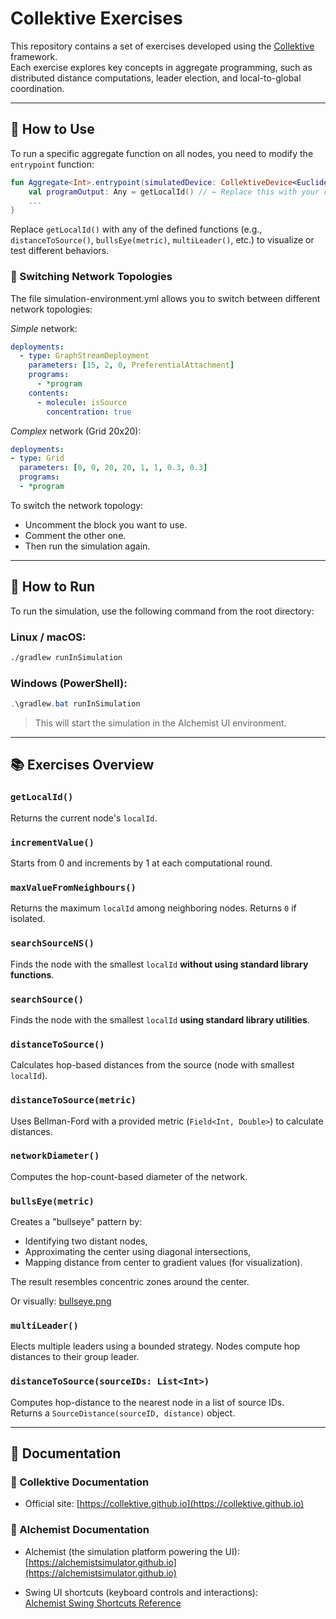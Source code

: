 
# Collektive Exercises

This repository contains a set of exercises developed using the [Collektive](https://collektive.github.io/) framework.  
Each exercise explores key concepts in aggregate programming, such as distributed distance computations, leader election, and local-to-global coordination.

---

## 🔁 How to Use

To run a specific aggregate function on all nodes, you need to modify the `entrypoint` function:

```kotlin
fun Aggregate<Int>.entrypoint(simulatedDevice: CollektiveDevice<Euclidean2DPosition>): Any? {
    val programOutput: Any = getLocalId() // ← Replace this with your custom aggregate function
    ...
}
```
Replace `getLocalId()` with any of the defined functions (e.g., `distanceToSource()`, `bullsEye(metric)`, `multiLeader()`, etc.) to visualize or test different behaviors.


### 🔁 Switching Network Topologies
The file simulation-environment.yml allows you to switch between different network topologies:

*Simple* network:
```yaml
deployments:
  - type: GraphStreamDeployment
    parameters: [15, 2, 0, PreferentialAttachment]
    programs:
      - *program
    contents:
      - molecule: isSource
        concentration: true
```
*Complex* network (Grid 20x20):

```yaml
deployments:
- type: Grid
  parameters: [0, 0, 20, 20, 1, 1, 0.3, 0.3]
  programs:
  - *program
```

To switch the network topology:

- Uncomment the block you want to use.
- Comment the other one.
- Then run the simulation again.

---

## 🚀 How to Run

To run the simulation, use the following command from the root directory:

### Linux / macOS:
```bash
./gradlew runInSimulation
```

### Windows (PowerShell):
```powershell
.\gradlew.bat runInSimulation
```

> This will start the simulation in the Alchemist UI environment.

---

## 📚 Exercises Overview

### `getLocalId()`
Returns the current node's `localId`.

### `incrementValue()`
Starts from 0 and increments by 1 at each computational round.

### `maxValueFromNeighbours()`
Returns the maximum `localId` among neighboring nodes. Returns `0` if isolated.

### `searchSourceNS()`
Finds the node with the smallest `localId` **without using standard library functions**.

### `searchSource()`
Finds the node with the smallest `localId` **using standard library utilities**.

### `distanceToSource()`
Calculates hop-based distances from the source (node with smallest `localId`).

### `distanceToSource(metric)`
Uses Bellman-Ford with a provided metric (`Field<Int, Double>`) to calculate distances.

### `networkDiameter()`
Computes the hop-count-based diameter of the network.

### `bullsEye(metric)`
Creates a "bullseye" pattern by:
- Identifying two distant nodes,
- Approximating the center using diagonal intersections,
- Mapping distance from center to gradient values (for visualization).

The result resembles concentric zones around the center.

Or visually: [bullseye.png](static/bullseye.png)

### `multiLeader()`
Elects multiple leaders using a bounded strategy. Nodes compute hop distances to their group leader.

### `distanceToSource(sourceIDs: List<Int>)`
Computes hop-distance to the nearest node in a list of source IDs.  
Returns a `SourceDistance(sourceID, distance)` object.

---

## 🔗 Documentation

### 📘 Collektive Documentation
- Official site: [https://collektive.github.io](https://collektive.github.io)

### 🧪 Alchemist Documentation
- Alchemist (the simulation platform powering the UI):  
  [https://alchemistsimulator.github.io](https://alchemistsimulator.github.io)

- Swing UI shortcuts (keyboard controls and interactions):  
  [Alchemist Swing Shortcuts Reference](https://alchemistsimulator.github.io/reference/swing/index.html)
